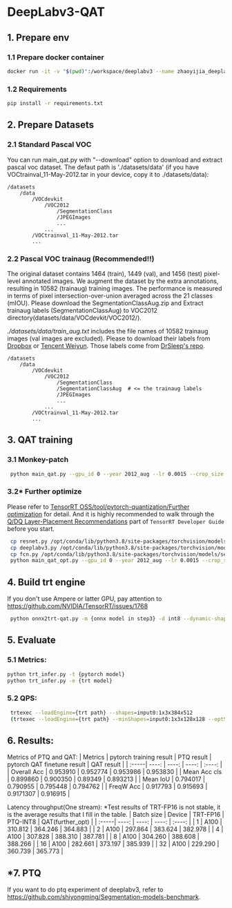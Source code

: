 
# DeepLabv3-QAT

## 1. Prepare env

### 1.1 Prepare docker container 

```bash
docker run -it -v "$(pwd)":/workspace/deeplabv3 --name zhaoyijia_deeplabv3_3  --shm-size=128g --gpus=all --net=host nvcr.io/nvidia/pytorch:22.03-py3 /bin/bash
```

### 1.2 Requirements

```bash
pip install -r requirements.txt
```

## 2. Prepare Datasets

### 2.1 Standard Pascal VOC
You can run main_qat.py with "--download" option to download and extract pascal voc dataset. The defaut path is './datasets/data' (if you have VOCtrainval_11-May-2012.tar in your device, copy it to ./datasets/data):

```
/datasets
    /data
        /VOCdevkit 
            /VOC2012 
                /SegmentationClass
                /JPEGImages
                ...
            ...
        /VOCtrainval_11-May-2012.tar
        ...
```

### 2.2  Pascal VOC trainaug (Recommended!!)


The original dataset contains 1464 (train), 1449 (val), and 1456 (test) pixel-level annotated images. We augment the dataset by the extra annotations, resulting in 10582 (trainaug) training images. The performance is measured in terms of pixel intersection-over-union averaged across the 21 classes (mIOU). Please download the SegmentationClassAug.zip and Extract trainaug labels (SegmentationClassAug) to VOC2012 directory(datasets/data/VOCdevkit/VOC2012/).

*./datasets/data/train_aug.txt* includes the file names of 10582 trainaug images (val images are excluded). Please to download their labels from [Dropbox](https://www.dropbox.com/s/oeu149j8qtbs1x0/SegmentationClassAug.zip?dl=0) or [Tencent Weiyun](https://share.weiyun.com/5NmJ6Rk). Those labels come from [DrSleep's repo](https://github.com/DrSleep/tensorflow-deeplab-resnet).



```
/datasets
    /data
        /VOCdevkit  
            /VOC2012
                /SegmentationClass
                /SegmentationClassAug  # <= the trainaug labels
                /JPEGImages
                ...
            ...
        /VOCtrainval_11-May-2012.tar
        ...
```

## 3. QAT training

### 3.1 Monkey-patch

```bash
 python main_qat.py --gpu_id 0 --year 2012_aug --lr 0.0015 --crop_size 513
```
### 3.2* Further optimize

Please refer to [TensorRT OSS/tool/pytorch-quantization/Further optimization](https://github.com/NVIDIA/TensorRT/blob/master/tools/pytorch-quantization/docs/source/tutorials/quant_resnet50.rst#further-optimization) for detail. And it is highly recommended to walk through the [Q/DQ Layer-Placement Recommendations](https://docs.nvidia.com/deeplearning/tensorrt/developer-guide/index.html#qdq-placement-recs) part of `TensorRT Developer Guide` before you start.    

```bash
 cp resnet.py /opt/conda/lib/python3.8/site-packages/torchvision/models/
 cp deeplabv3.py /opt/conda/lib/python3.8/site-packages/torchvision/models/segmentation/
 cp fcn.py /opt/conda/lib/python3.8/site-packages/torchvision/models/segmentation/
 python main_qat_opt.py --gpu_id 0 --year 2012_aug --lr 0.0015 --crop_size 513 --further_opt
```

## 4. Build trt engine

If you don't use Ampere or latter GPU, pay attention to https://github.com/NVIDIA/TensorRT/issues/1768
```bash
 python onnx2trt-qat.py -m {onnx model in step3} -d int8 --dynamic-shape
```

## 5. Evaluate

### 5.1 Metrics:
```bash
python trt_infer.py -t {pytorch model}
python trt_infer.py -e {trt model}
```
### 5.2 QPS:
```bash
 trtexec --loadEngine={trt path} --shapes=input0:1x3x384x512
 (trtexec --loadEngine={trt path} --minShapes=input0:1x3x128x128 --optShapes=input0:1x3x384x512 --maxShapes=input0:1x3x640x640)
```

## 6. Results:

Metrics of PTQ and QAT:
| Metrics | pytorch training result | PTQ result | pytorch QAT finetune result | QAT result |
| :-----| ----: | ----: | ----: | :----: |
| Overall Acc | 0.953910 | 0.952774 | 0.953986 | 0.953830 |
| Mean Acc cls | 0.899860 | 0.900350 | 0.89349 | 0.893213 |
| Mean IoU | 0.794017 | 0.790955 | 0.795448 | 0.794762 |
| FreqW Acc | 0.917793 | 0.915693 | 0.9171307 | 0.916915 |


Latency throughput(One stream):
*Test results of TRT-FP16 is not stable, it is the average results that I fill in the table.
| Batch size | Device | TRT-FP16 | PTQ-INT8 | QAT(further_opt) |
| :-----| ----: | ----: | ----: | :----: |
| 1  | A100 | 310.812 | 364.246 | 364.883 |
| 2  | A100 | 297.864 | 383.624 | 382.978 |
| 4  | A100 | 307.828 | 388.310 | 387.781 |
| 8  | A100 | 304.260 | 388.608 | 388.266 |
| 16 | A100 | 282.661 | 373.197 | 385.939 |
| 32 | A100 | 229.290 | 360.739 | 365.773 |


## *7. PTQ
If you want to do ptq experiment of deeplabv3, refer to https://github.com/shiyongming/Segmentation-models-benchmark.
